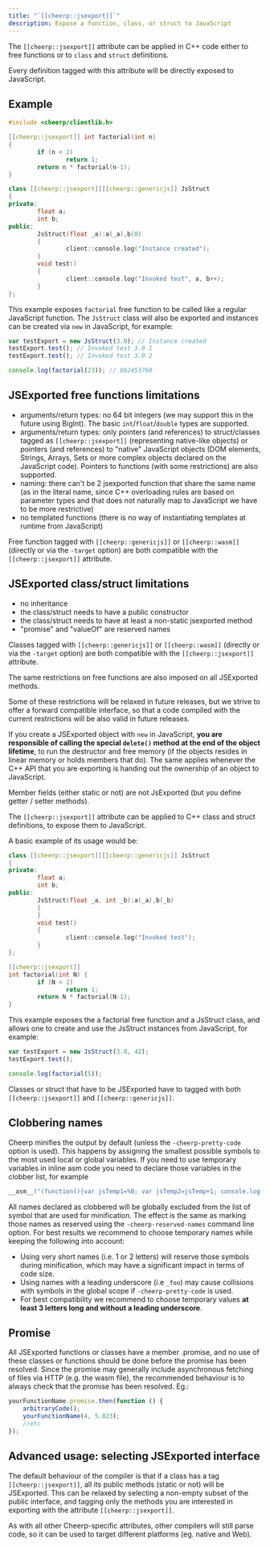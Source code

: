```yaml
---
title: "`[[cheerp::jsexport]]`"
description: Expose a function, class, or struct to JavaScript
---
```


The `[[cheerp::jsexport]]` attribute can be applied in C++ code either to free functions or to `class` and `struct` definitions.

Every definition tagged with this attribute will be directly exposed to JavaScript.

## Example

```cpp
#include <cheerp/clientlib.h>

[[cheerp::jsexport]] int factorial(int n)
{
        if (n < 2)
                return 1;
        return n * factorial(n-1);
}

class [[cheerp::jsexport]][[cheerp::genericjs]] JsStruct
{
private:
        float a;
        int b;
public:
        JsStruct(float _a):a(_a),b(0)
        {
                client::console.log("Instance created");
        }
        void test()
        {
                client::console.log("Invoked test", a, b++);
        }
};
```

This example exposes `factorial` free function to be called like a regular JavaScript function.
The `JsStruct` class will also be exported and instances can be created via `new` in JavaScript, for example:

```js
var testExport = new JsStruct(3.0); // Instance created
testExport.test(); // Invoked test 3.0 1
testExport.test(); // Invoked test 3.0 2

console.log(factorial(23)); // 862453760
```

## JSExported free functions limitations

- arguments/return types: no 64 bit integers (we may support this in the future using BigInt). The basic `int`/`float`/`double` types are supported.
- arguments/return types: only pointers (and references) to struct/classes tagged as `[[cheerp::jsexport]]` (representing native-like objects) or pointers (and references) to "native" JavaScript objects (DOM elements, Strings, Arrays, Sets or more complex objects declared on the JavaScript code). Pointers to functions (with some restrictions) are also supported.
- naming: there can't be 2 jsexported function that share the same name (as in the literal name, since C++ overloading rules are based on parameter types and that does not naturally map to JavaScript we have to be more restrictive)
- no templated functions (there is no way of instantiating templates at runtime from JavaScript)

Free function tagged with `[[cheerp::genericjs]]` or `[[cheerp::wasm]]` (directly or via the `-target` option) are both compatible with the `[[cheerp::jsexport]]` attribute.

## JSExported class/struct limitations

- no inheritance
- the class/struct needs to have a public constructor
- the class/struct needs to have at least a non-static jsexported method
- "promise" and "valueOf" are reserved names

Classes tagged with `[[cheerp::genericjs]]` or `[[cheerp::wasm]]` (directly or via the `-target` option) are both compatible with the `[[cheerp::jsexport]]` attribute.

The same restrictions on free functions are also imposed on all JSExported methods.

Some of these restrictions will be relaxed in future releases, but we strive to offer a forward compatible interface, so that a code compiled with the current restrictions will be also valid in future releases.

If you create a JSExported object with `new` in JavaScript, **you are responsible of calling the special `delete()` method at the end of the object lifetime**, to run the destructor and free memory (if the objects resides in linear memory or holds members that do). The same applies whenever the C++ API that you are exporting is handing out the ownership of an object to JavaScript.

Member fields (either static or not) are not JsExported (but you define getter / setter methods).

The `[[cheerp::jsexport]]` attribute can be applied to C++ class and struct definitions, to expose them to JavaScript.

A basic example of its usage would be:

```cpp
class [[cheerp::jsexport]][[cheerp::genericjs]] JsStruct
{
private:
        float a;
        int b;
public:
        JsStruct(float _a, int _b):a(_a),b(_b)
        {
        }
        void test()
        {
                client::console.log("Invoked test");
        }
};

[[cheerp::jsexport]]
int factorial(int N) {
        if (N < 2)
                return 1;
        return N * factorial(N-1);
}
```

This example exposes the a factorial free function and a JsStruct class, and allows one to create and use the JsStruct instances from JavaScript, for example:

```js
var testExport = new JsStruct(3.0, 42);
testExport.test();

console.log(factorial(5));
```

Classes or struct that have to be JSExported have to tagged with both `[[cheerp::jsexport]]` and `[[cheerp::genericjs]]`.

## Clobbering names

Cheerp minifies the output by default (unless the `-cheerp-pretty-code` option is used). This happens by assigning the smallest possible symbols to the most used local or global variables. If you need to use temporary variables in inline asm code you need to declare those variables in the clobber list, for example

```cpp
__asm__("(function(){var jsTemp1=%0; var jsTemp2=jsTemp+1; console.log(jsTemp2);})()" : /*No output*/ : "r"(42) : /*Clobber list*/ "jsTemp1","jsTemp2"); // This will print out "43"
```

All names declared as clobbered will be globally excluded from the list of symbol that are used for minification. The effect is the same as marking those names as reserved using the `-cheerp-reserved-names` command line option. For best results we recommend to choose temporary names while keeping the following into account:

- Using very short names (i.e. 1 or 2 letters) will reserve those symbols during minification, which may have a significant impact in terms of code size.
- Using names with a leading underscore (i.e `_foo`) may cause collisions with symbols in the global scope if `-cheerp-pretty-code` is used.
- For best compatibility we recommend to choose temporary values **at least 3 letters long and without a leading underscore**.

## Promise

All JSExported functions or classes have a member .promise, and no use of these classes or functions should be done before the promise has been resolved. Since the promise may generally include asynchronous fetching of files via HTTP (e.g. the wasm file), the recommended behaviour is to always check that the promise has been resolved. Eg.:

```js
yourFunctionName.promise.then(function () {
	arbitraryCode();
	yourFunctionName(4, 5.023);
	//etc
});
```

## Advanced usage: selecting JSExported interface

The default behaviour of the compiler is that if a class has a tag `[[cheerp::jsexport]]`, all its public methods (static or not) will be JSExported. This can be relaxed by selecting a non-empty subset of the public interface, and tagging only the methods you are interested in exporting with the attribute `[[cheerp::jsexport]]`.

As with all other Cheerp-specific attributes, other compilers will still parse code, so it can be used to target different platforms (eg. native and Web).

<!-- TODO: Special considerations apply when using the `jsexport` attribute and WebAssembly output -->
